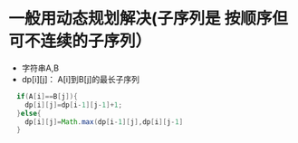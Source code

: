 # 一般用动态规划解决(子序列是 按顺序但可不连续的子序列）

- 字符串A,B
- dp[i][j]： A[i]到B[j]的最长子序列

```java
  if(A[i]==B[j]){
    dp[i][j]=dp[i-1][j-1]+1;
  }else{
    dp[i][j]=Math.max(dp[i-1][j],dp[i][j-1]
  }
  ```
